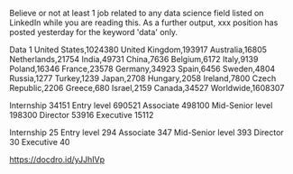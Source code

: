 Believe or not at least 1 job related to any data science field listed on LinkedIn while you are reading this. As a further output, xxx position has posted yesterday for the keyword 'data' only. 



Data 1
United States,1024380
United Kingdom,193917
Australia,16805
Netherlands,21754
India,49731
China,7636
Belgium,6172
Italy,9139
Poland,16346
France,23578
Germany,34923
Spain,6456
Sweden,4804
Russia,1277
Turkey,1239
Japan,2708
Hungary,2058
Ireland,7800
Czech Republic,2206
Greece,680
Israel,2159
Canada,34527
Worldwide,1608307

Internship
34151
Entry level
690521
Associate
498100
Mid-Senior level
198300
Director
53916
Executive
15112

Internship
25
Entry level
294
Associate
347
Mid-Senior level
393
Director
30
Executive
40


https://docdro.id/yJJhIVp

